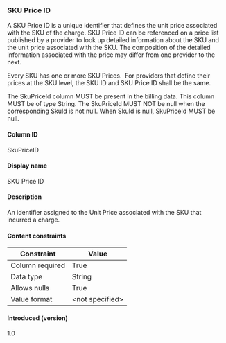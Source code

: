 ### SKU Price ID

A SKU Price ID is a unique identifier that defines the unit price associated with the SKU of the charge. SKU Price ID can be referenced on a price list published by a provider to look up detailed information about the SKU and the unit price associated with the SKU. The composition of the detailed information associated with the price may differ from one provider to the next.

Every SKU has one or more SKU Prices.  For providers that define their prices at the SKU level, the SKU ID and SKU Price ID shall be the same.

The SkuPriceId column MUST be present in the billing data. This column MUST be of type String. The SkuPriceId MUST NOT be null when the corresponding SkuId is not null. When SkuId is null, SkuPriceId MUST be null.

#### Column ID

SkuPriceID


#### Display name

SKU Price ID


#### Description

An identifier assigned to the Unit Price associated with the SKU that incurred a charge.


#### Content constraints

|  Constraint      |  Value         |
| -------------------- | ------------------ |
|  Column required |  True          |
|  Data type       |  String        |
|  Allows nulls    |  True          |
|  Value format    |  \<not specified\> |


#### Introduced (version)

1.0
